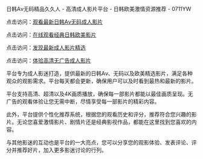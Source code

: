日韩Aⅴ无码精品久久人 - 高清成人影片平台 - 日韩欧美激情资源推荐 - 0711YW

点击访问：<a href="https://heiliao2dmwwy.pages.dev">观看最新日韩Aⅴ无码成人影片</a>

点击访问：<a href="https://heiliaoll4qsx.pages.dev">在线观看经典日韩欧美影片</a>

点击访问：<a href="https://heiliaowzu4ur.pages.dev">发现最新成人影片精选</a>

点击访问：<a href="https://heiliaozj3tjd.pages.dev">体验高清无广告成人影片</a>

平台专为成人影迷打造，提供最新的日韩Aⅴ、无码以及欧美精选影片，满足各种观众的观影需求。平台每天都会更新，确保用户可以及时看到最热和最新的影片。

平台支持高清、超清以及4K画质播放，确保每一部影片都能以最佳画质呈现。无广告的观看体验让您无需中断，尽情享受每一部影片的精彩内容。

此外，平台提供个性化推荐系统，根据您的观看历史和评分，推荐符合您兴趣的影片。无论您喜爱激情影片、剧情片还是经典影视作品，都能在这里找到您喜欢的内容。

与其他影迷的互动也是平台的一大亮点，您可以分享您的观影体验、发表评论、评分并推荐好片，加入更多影迷讨论的行列。

<span style="display:none;">[Canonical link]( )</span>
